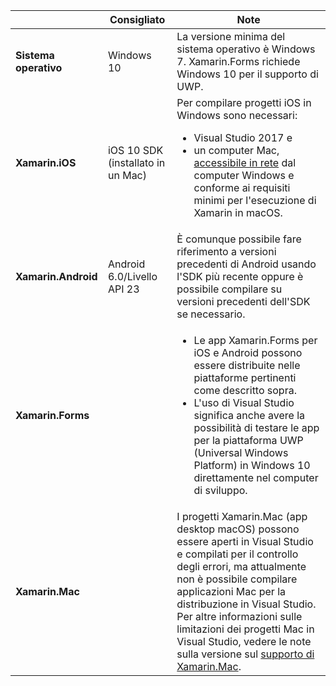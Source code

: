 ||Consigliato|Note|
|---|---|---|
|**Sistema operativo**|Windows 10|La versione minima del sistema operativo è Windows 7. Xamarin.Forms richiede Windows 10 per il supporto di UWP.
|**Xamarin.iOS**|iOS 10 SDK (installato in un Mac)|Per compilare progetti iOS in Windows sono necessari:<ul><li>Visual Studio 2017 e</li><li>un computer Mac, <a href="~/ios/get-started/installation/windows/connecting-to-mac/index.md">accessibile in rete</a> dal computer Windows e conforme ai requisiti minimi per l'esecuzione di Xamarin in macOS.</li></ul>|
|**Xamarin.Android**|Android 6.0/Livello API 23|È comunque possibile fare riferimento a versioni precedenti di Android usando l'SDK più recente oppure è possibile compilare su versioni precedenti dell'SDK se necessario.|
|**Xamarin.Forms**||<ul><li>Le app Xamarin.Forms per iOS e Android possono essere distribuite nelle piattaforme pertinenti come descritto sopra.</li><li>L'uso di Visual Studio significa anche avere la possibilità di testare le app per la piattaforma UWP (Universal Windows Platform) in Windows 10 direttamente nel computer di sviluppo.</li></ul>|
|**Xamarin.Mac**||I progetti Xamarin.Mac (app desktop macOS) possono essere aperti in Visual Studio e compilati per il controllo degli errori, ma attualmente non è possibile compilare applicazioni Mac per la distribuzione in Visual Studio. Per altre informazioni sulle limitazioni dei progetti Mac in Visual Studio, vedere le note sulla versione sul <a href="https://developer.xamarin.com/releases/vs/xamarin.vs_4/xamarin.vs_4.2/#Xamarin.Mac_minimum_support.">supporto di Xamarin.Mac</a>.|
